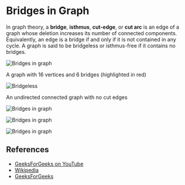 # Bridges in Graph

In graph theory, a **bridge**, **isthmus**, **cut-edge**, or **cut arc** is an edge 
of a graph whose deletion increases its number of connected components. Equivalently, 
an edge is a bridge if and only if it is not contained in any cycle. A graph is said 
to be bridgeless or isthmus-free if it contains no bridges.

![Bridges in graph](https://upload.wikimedia.org/wikipedia/commons/d/df/Graph_cut_edges.svg)

A graph with 16 vertices and 6 bridges (highlighted in red)

![Bridgeless](https://upload.wikimedia.org/wikipedia/commons/b/bf/Undirected.svg)

An undirected connected graph with no cut edges

![Bridges in graph](https://www.geeksforgeeks.org/wp-content/uploads/Bridge1.png)

![Bridges in graph](https://www.geeksforgeeks.org/wp-content/uploads/Bridge2.png)

![Bridges in graph](https://www.geeksforgeeks.org/wp-content/uploads/Bridge3.png)

## References

- [GeeksForGeeks on YouTube](https://www.youtube.com/watch?v=thLQYBlz2DM&list=PLLXdhg_r2hKA7DPDsunoDZ-Z769jWn4R8)
- [Wikipedia](https://en.wikipedia.org/wiki/Bridge_%28graph_theory%29#Tarjan.27s_Bridge-finding_algorithm)
- [GeeksForGeeks](https://www.geeksforgeeks.org/bridge-in-a-graph/)
